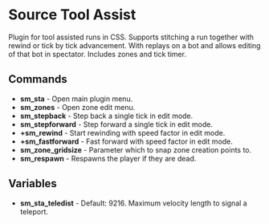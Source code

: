 # Source Tool Assist

Plugin for tool assisted runs in CSS. Supports stitching a run together with rewind or tick by tick advancement. With replays on a bot and allows editing of that bot in spectator. Includes zones and tick timer.

## Commands
* **sm_sta** - Open main plugin menu. 
* **sm_zones** - Open zone edit menu.
* **sm_stepback** - Step back a single tick in edit mode.
* **sm_stepforward** - Step forward a single tick in edit mode.
* **+sm_rewind** - Start rewinding with speed factor in edit mode.
* **+sm_fastforward** - Fast forward with speed factor in edit mode.
* **sm_zone_gridsize** - Parameter which to snap zone creation points to.
* **sm_respawn** - Respawns the player if they are dead.

## Variables
* **sm_sta_teledist** - Default: 9216. Maximum velocity length to signal a teleport.
